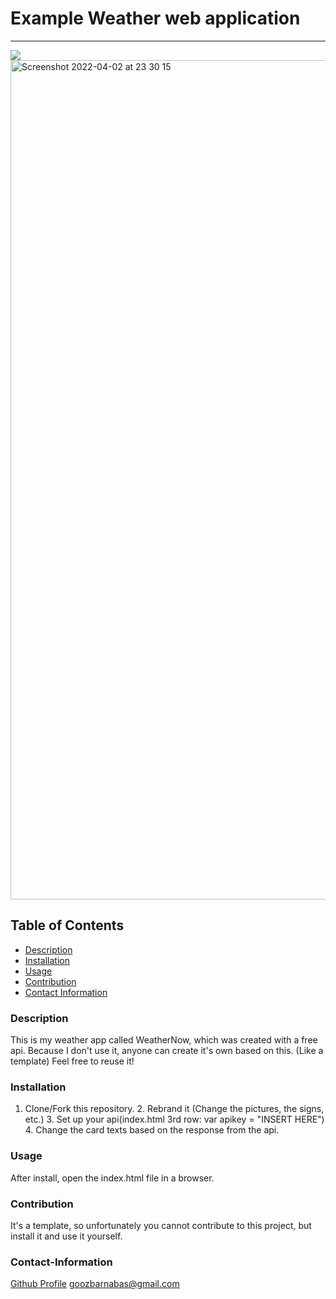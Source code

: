 # Example Weather web application
----

<a href="https://img.shields.io/badge/license-MIT-brightgreen"><img src="https://img.shields.io/badge/license-MIT-brightgreen"></a>
<img width="1343" alt="Screenshot 2022-04-02 at 23 30 15" src="https://user-images.githubusercontent.com/82385832/161401869-80e72d36-c15c-4d1c-96de-dcbc43d487d4.png">

## Table of Contents
- [Description](#description)
- [Installation](#installation)
- [Usage](#usage)
- [Contribution](#contribution)
- [Contact Information](#contact-information)

### Description
This is my weather app called WeatherNow, which was created with a free api. Because I don't use it, anyone can create it's own based on this. (Like a template) Feel free to reuse it!

### Installation
1. Clone/Fork this repository. 2. Rebrand it (Change the pictures, the signs, etc.) 3. Set up your api(index.html 3rd row: var apikey = "INSERT HERE") 4. Change the card texts based on the response from the api.

### Usage
After install, open the index.html file in a browser.

### Contribution
It's a template, so unfortunately you cannot contribute to this project, but install it and use it yourself.

### Contact-Information
[Github Profile](https://github.com/barnabasgoz)
goozbarnabas@gmail.com
